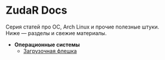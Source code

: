 # ZudaR Docs

Серия статей про ОС, Arch Linux и прочие полезные штуки.  
Ниже — разделы и свежие материалы.

- **Операционные системы**
    - [Загрузочная флешка](os/bootable-usb.md)